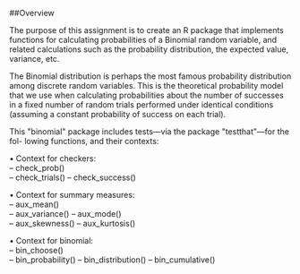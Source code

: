 
##Overview

The purpose of this assignment is to create an R package that implements functions for calculating probabilities of a Binomial random variable, and related calculations such as the probability distribution, the expected value, variance, etc.

The Binomial distribution is perhaps the most famous probability distribution among discrete random variables. This is the theoretical probability model that we use when calculating probabilities about the number of successes in a fixed number of random trials performed under identical conditions (assuming a constant probability of success on each trial).


This "binomial" package includes tests—via the package "testthat"—for the fol- lowing functions, and their contexts:  <br /> 

• Context for checkers:  <br />
– check_prob()  <br />
– check_trials() – check_success()  <br />

• Context for summary measures:  <br />
– aux_mean()  <br />
– aux_variance() – aux_mode()  <br />
– aux_skewness() – aux_kurtosis()  <br />

• Context for binomial:  <br />
– bin_choose()  <br />
– bin_probability() – bin_distribution() – bin_cumulative()  <br />
